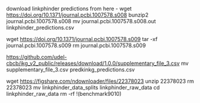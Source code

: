 download linkphinder predictions from here - 
wget https://doi.org/10.1371/journal.pcbi.1007578.s008
bunzip2 journal.pcbi.1007578.s008
mv journal.pcbi.1007578.s008.out linkphinder_predictions.csv

wget https://doi.org/10.1371/journal.pcbi.1007578.s009
tar -xf journal.pcbi.1007578.s009
rm journal.pcbi.1007578.s009

https://github.com/udel-cbcb/ikg_v2_public/releases/download/1.0.0/supplementary_file_3.csv
mv supplementary_file_3.csv predkinkg_predictions.csv

wget https://figshare.com/ndownloader/files/22378023
unzip 22378023
rm 22378023
mv linkphinder_data_splits linkphinder_raw_data
cd linkphinder_raw_data
rm -rf !(benchmark9010)